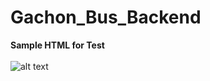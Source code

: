 # Gachon_Bus_Backend
**Sample HTML for Test**<br><br>
![alt text](https://i.imgur.com/nt7Yedz.png)</br>
